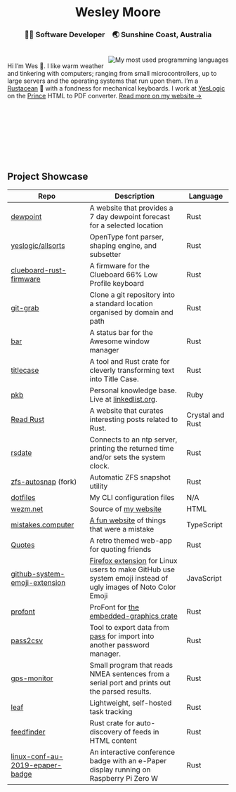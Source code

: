 <div align="center">
  <h1>Wesley Moore</h1>
  <h3>👨‍💻 Software Developer&#8195;🌏 Sunshine Coast, Australia</h3><br>
</div>

<img align="right" src="https://github-readme-stats.vercel.app/api/top-langs/?username=wezm&layout=compact&langs_count=6" alt="My most used programming languages">

Hi I’m Wes 👋. I like warm weather and tinkering with computers; ranging from small microcontrollers, up to large servers and the operating systems that run upon them. I’m a [Rustacean](https://www.rust-lang.org/learn/get-started#ferris) 🦀 with a fondness for mechanical keyboards. I work at <a href="https://github.com/yeslogic">YesLogic</a> on the [Prince](https://www.princexml.com/) HTML to PDF converter. [Read more on my website →](https://www.wezm.net/v2/about/)

<!-- if there's a better way to do this I'd love to know -->
<br><br><br><br><br><br><br>

Project Showcase
----------------

| Repo         | Description     | Language |
|--------------|-----------|------------|
| [dewpoint](https://github.com/wezm/dewpoint.7bit.org) | A website that provides a 7 day dewpoint forecast for a selected location | Rust        |
| [yeslogic/allsorts](https://github.com/yeslogic/allsorts) | OpenType font parser, shaping engine, and subsetter      | Rust        |
| [clueboard-rust-firmware](https://github.com/wezm/clueboard-rust-firmware)      | A firmware for the Clueboard 66% Low Profile keyboard  | Rust       |
| [git-grab](https://github.com/wezm/git-grab) | Clone a git repository into a standard location organised by domain and path | Rust |
| [bar](https://github.com/wezm/bar) | A status bar for the Awesome window manager | Rust |
| [titlecase](https://github.com/wezm/titlecase) | A tool and Rust crate for cleverly transforming text into Title Case. | Rust |
| [pkb](https://github.com/wezm/pkb) | Personal knowledge base. Live at [linkedlist.org](https://linkedlist.org/). | Ruby |
| [Read Rust](https://github.com/wezm/read-rust) | A website that curates interesting posts related to Rust. | Crystal and Rust |
| [rsdate](https://github.com/wezm/rsdate) | Connects to an ntp server, printing the returned time and/or sets the system clock. | Rust |
| [zfs-autosnap](https://github.com/wezm/zfs-autosnap) (fork) | Automatic ZFS snapshot utility  | Rust |
| [dotfiles](https://github.com/wezm/dotfiles) | My CLI configuration files | N/A |
| [wezm.net](https://github.com/wezm/wezm.net) | Source of [my website](https://www.wezm.net/) | HTML |
| [mistakes.computer](https://github.com/wezm/mistakes.computer) | [A fun website](https://mistakes.computer/) of things that were a mistake | TypeScript |
| [Quotes](https://github.com/wezm/Quotes) | A retro themed web-app for quoting friends | Rust | 
| [github-system-emoji-extension](https://github.com/wezm/github-system-emoji-extension) | [Firefox extension](https://addons.mozilla.org/en-US/firefox/addon/github-system-emoji/) for Linux users to make GitHub use system emoji instead of ugly images of Noto Color Emoji | JavaScript |
| [profont](https://github.com/wezm/profont) | ProFont for [the embedded-graphics crate](https://github.com/jamwaffles/embedded-graphics) | Rust |
| [pass2csv](https://github.com/wezm/pass2csv) | Tool to export data from [pass](https://www.passwordstore.org/) for import into another password manager. | Rust |
| [gps-monitor](https://github.com/wezm/gps-monitor) | Small program that reads NMEA sentences from a serial port and prints out the parsed results. | Rust |
| [leaf](https://github.com/wezm/leaf) | Lightweight, self-hosted task tracking | Rust |
| [feedfinder](https://github.com/wezm/feedfinder) | Rust crate for auto-discovery of feeds in HTML content | Rust |
| [linux-conf-au-2019-epaper-badge](https://github.com/wezm/linux-conf-au-2019-epaper-badge) | An interactive conference badge with an e-Paper display running on Raspberry Pi Zero W | Rust |
